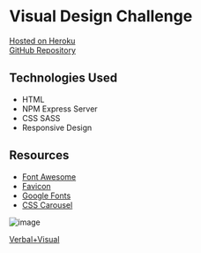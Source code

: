 # Visual Design Challenge

[Hosted on Heroku](https://vvdc.herokuapp.com/)<br>
[GitHub Repository](https://github.com/cwithac/verbal_visual_designchallenge)

## Technologies Used
- HTML
- NPM Express Server
- CSS SASS
- Responsive Design

## Resources

- [Font Awesome](http://fontawesome.io/)
- [Favicon](http://www.favicon.cc/?action=icon&file_id=816538)
- [Google Fonts](https://fonts.google.com/specimen/Open+Sans+Condensed)
- [CSS Carousel](https://www.w3schools.com/w3css/w3css_slideshow.asp)

![image](https://i.imgur.com/NIHHSii.png)

[Verbal+Visual](http://www.verbalplusvisual.com/)
